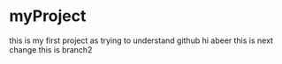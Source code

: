 # myProject
this is my first project as trying to understand github
hi abeer
this is next change
this is branch2

